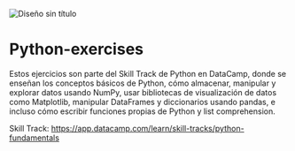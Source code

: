 ![Diseño sin título](https://user-images.githubusercontent.com/70109524/150006013-f8adb763-dda3-4155-818e-f002ee3c6955.png)

# Python-exercises

Estos ejercicios son parte del Skill Track de Python en DataCamp, donde se enseñan los conceptos básicos de Python, cómo almacenar, manipular y explorar datos usando NumPy, usar bibliotecas de visualización de datos como Matplotlib, manipular DataFrames y diccionarios usando pandas, e incluso cómo escribir funciones propias de Python y list comprehension.

Skill Track: https://app.datacamp.com/learn/skill-tracks/python-fundamentals
